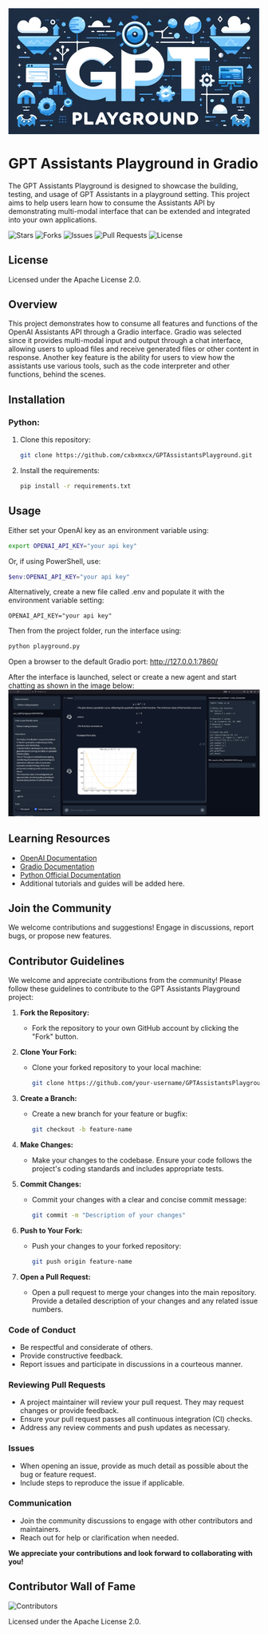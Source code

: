 ![GPT Assistants Playground Banner](./images/playground_banner.png)

# GPT Assistants Playground in Gradio
The GPT Assistants Playground is designed to showcase the building, testing, and usage of GPT Assistants in a playground setting. This project aims to help users learn how to consume the Assistants API by demonstrating multi-modal interface that can be extended and integrated into your own applications.

![Stars](https://img.shields.io/github/stars/cxbxmxcx/GPTAssistantsPlayground)
![Forks](https://img.shields.io/github/forks/cxbxmxcx/GPTAssistantsPlayground)
![Issues](https://img.shields.io/github/issues/cxbxmxcx/GPTAssistantsPlayground)
![Pull Requests](https://img.shields.io/github/issues-pr/cxbxmxcx/GPTAssistantsPlayground)
![License](https://img.shields.io/github/license/cxbxmxcx/GPTAssistantsPlayground)

## License
Licensed under the Apache License 2.0.

## Overview
This project demonstrates how to consume all features and functions of the OpenAI Assistants API through a Gradio interface. Gradio was selected since it provides multi-modal input and output through a chat interface, allowing users to upload files and receive generated files or other content in response. Another key feature is the ability for users to view how the assistants use various tools, such as the code interpreter and other functions, behind the scenes.

## Installation

### Python:

1. Clone this repository:
    ```bash
    git clone https://github.com/cxbxmxcx/GPTAssistantsPlayground.git
    ```

2. Install the requirements:
    ```bash
    pip install -r requirements.txt
    ```
## Usage
Either set your OpenAI key as an environment variable using:
```bash
export OPENAI_API_KEY="your api key"
```

Or, if using PowerShell, use:
```powershell
$env:OPENAI_API_KEY="your api key"
```

Alternatively, create a new file called .env and populate it with the environment variable setting:
```.env
OPENAI_API_KEY="your api key"
```

Then from the project folder, run the interface using:

```bash
python playground.py
```

Open a browser to the default Gradio port: http://127.0.0.1:7860/

After the interface is launched, select or create a new agent and start chatting as shown in the image below:
![Playground](./images/gptplayground.png)

## Learning Resources
- [OpenAI Documentation](https://beta.openai.com/docs/)
- [Gradio Documentation](https://www.gradio.app/docs/)
- [Python Official Documentation](https://docs.python.org/3/)
- Additional tutorials and guides will be added here.

## Join the Community
We welcome contributions and suggestions! Engage in discussions, report bugs, or propose new features.

## Contributor Guidelines

We welcome and appreciate contributions from the community! Please follow these guidelines to contribute to the GPT Assistants Playground project:

1. **Fork the Repository:**
   - Fork the repository to your own GitHub account by clicking the "Fork" button.

2. **Clone Your Fork:**
   - Clone your forked repository to your local machine:
     ```bash
     git clone https://github.com/your-username/GPTAssistantsPlayground.git
     ```

3. **Create a Branch:**
   - Create a new branch for your feature or bugfix:
     ```bash
     git checkout -b feature-name
     ```

4. **Make Changes:**
   - Make your changes to the codebase. Ensure your code follows the project's coding standards and includes appropriate tests.

5. **Commit Changes:**
   - Commit your changes with a clear and concise commit message:
     ```bash
     git commit -m "Description of your changes"
     ```

6. **Push to Your Fork:**
   - Push your changes to your forked repository:
     ```bash
     git push origin feature-name
     ```

7. **Open a Pull Request:**
   - Open a pull request to merge your changes into the main repository. Provide a detailed description of your changes and any related issue numbers.

### Code of Conduct
- Be respectful and considerate of others.
- Provide constructive feedback.
- Report issues and participate in discussions in a courteous manner.

### Reviewing Pull Requests
- A project maintainer will review your pull request. They may request changes or provide feedback.
- Ensure your pull request passes all continuous integration (CI) checks.
- Address any review comments and push updates as necessary.

### Issues
- When opening an issue, provide as much detail as possible about the bug or feature request.
- Include steps to reproduce the issue if applicable.

### Communication
- Join the community discussions to engage with other contributors and maintainers.
- Reach out for help or clarification when needed.

**We appreciate your contributions and look forward to collaborating with you!**

## Contributor Wall of Fame
![Contributors](https://contrib.rocks/image?repo=cxbxmxcx/GPTAssistantsPlayground)


Licensed under the Apache License 2.0.


